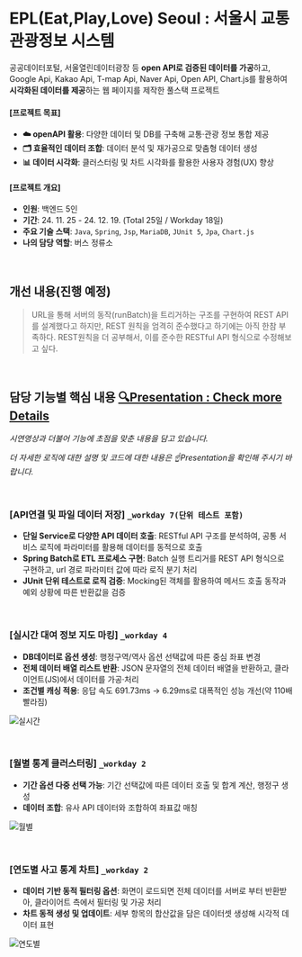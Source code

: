 # EPL(Eat,Play,Love) Seoul : 서울시 교통관광정보 시스템

공공데이터포털, 서울열린데이터광장 등 **open API로 검증된 데이터를 가공**하고, Google Api, Kakao Api, T-map Api, Naver Api, Open API, Chart.js를 활용하여 **시각화된 데이터를 제공**하는 웹 페이지를 제작한 풀스택 프로젝트

#### [프로젝트 목표]

- **☁️ openAPI 활용**: 다양한 데이터 및 DB를 구축해 교통·관광 정보 통합 제공
- **🗂️ 효율적인 데이터 조합**: 데이터 분석 및 재가공으로 맞춤형 데이터 생성
- **📊 데이터 시각화**: 클러스터링 및 차트 시각화를 활용한 사용자 경험(UX) 향상

#### [프로젝트 개요]

- **인원**: 백엔드 5인
- **기간**: 24. 11. 25 - 24. 12. 19. (Total 25일 / Workday 18일)
- **주요 기술 스택**: ```Java```, ```Spring```, ```Jsp```, ```MariaDB```, ```JUnit 5```, ```Jpa```, ```Chart.js```
- **나의 담당 역할**: 버스 정류소

<br>

## 개선 내용(진행 예정)

> URL을 통해 서버의 동작(runBatch)을 트리거하는 구조를 구현하여 REST API를 설계했다고 하지만, REST 원칙을 엄격히 준수했다고 하기에는 아직 한참 부족하다. REST원칙을 더 공부해서, 이를 준수한 RESTful API 형식으로 수정해보고 싶다.

<br>

## 담당 기능별 핵심 내용 [🔍Presentation : Check more Details](https://docs.google.com/presentation/d/1I4oSCDEbJj2i-Sc2cHZ9rFU1D0vD3rE64fTLxj3CJRU/edit?usp=sharing)

*시연영상과 더불어 기능에 초점을 맞춘 내용을 담고 있습니다.*

*더 자세한 로직에 대한 설명 및 코드에 대한 내용은 ☝️Presentation을 확인해 주시기 바랍니다.*

<br>

### [API연결 및 파일 데이터 저장] ```_workday 7(단위 테스트 포함)```

- **단일 Service로 다양한 API 데이터 호출**: RESTful API 구조를 분석하여, 공통 서비스 로직에 파라미터를 활용해 데이터를 동적으로 호출
- **Spring Batch로 ETL 프로세스 구현**: Batch 실행 트리거를 REST API 형식으로 구현하고, url 경로 파라미터 값에 따라 로직 분기 처리
- **JUnit 단위 테스트로 로직 검증**: Mocking된 객체를 활용하여 메서드 호출 동작과 예외 상황에 따른 반환값을 검증

<br>

### [실시간 대여 정보 지도 마킹] ```_workday 4```

- **DB데이터로 옵션 생성**: 행정구역/역사 옵션 선택값에 따른 중심 좌표 변경
- **전체 데이터 배열 리스트 반환**: JSON 문자열의 전체 데이터 배열을 반환하고, 클라이언트(JS)에서 데이터를 가공·처리
- **조건별 캐싱 적용**: 응답 속도 691.73ms → 6.29ms로 대폭적인 성능 개선(약 110배 빨라짐)

![실시간](https://github.com/user-attachments/assets/62698d79-be2b-4ef9-8821-586a36a6a14c)

<br>

### [월별 통계 클러스터링] ```_workday 2```

- **기간 옵션 다중 선택 가능**: 기간 선택값에 따른 데이터 호출 및 합계 계산, 행정구 생성
- **데이터 조합**: 유사 API 데이터와 조합하여 좌표값 매칭

![월별](https://github.com/user-attachments/assets/46ac2905-1788-42a7-8904-96bb64eb8760)

<br>

### [연도별 사고 통계 차트] ```_workday 2```

- **데이터 기반 동적 필터링 옵션**: 화면이 로드되면 전체 데이터를 서버로 부터 반환받아, 클라이어트 측에서 필터링 및 가공 처리
- **차트 동적 생성 및 업데이트**: 세부 항목의 합산값을 담은 데이터셋 생성해 시각적 데이터 표현

![연도별](https://github.com/user-attachments/assets/960b488b-26c5-492e-afba-257ad883f364)
